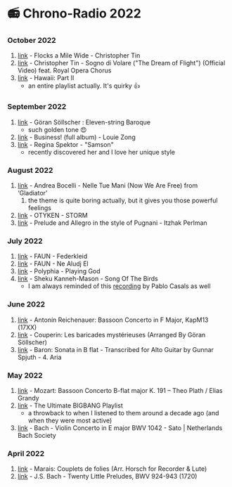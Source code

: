 # 📻 Chrono-Radio 2022

### October 2022

1. [link](https://youtu.be/TBOGbUJXF\_8) - Flocks a Mile Wide - Christopher Tin
2. [link](https://youtu.be/Q0pBzowOKU4) - Christopher Tin - Sogno di Volare ("The Dream of Flight") (Official Video) feat. Royal Opera Chorus
3. [link](https://youtube.com/playlist?list=OLAK5uy\_k2F6ziLkqoGFxaiOjnY9YNShP3asV-K5Y) - Hawaii: Part II
   * an entire playlist actually. It's quirky 👍

### September 2022

1. [link](https://youtu.be/lZXC9alMFuc) - Göran Söllscher : Eleven-string Baroque
   * such golden tone 😍
2. [link](https://youtu.be/SfaoDCn83bw) - Business! (full album) - Louie Zong
3. [link](https://youtu.be/p62rfWxs6a8) - Regina Spektor - "Samson"
   * recently discovered her and I love her unique style

### August 2022

1. [link](https://youtu.be/GD2THFRoYW0) - Andrea Bocelli - Nelle Tue Mani (Now We Are Free) from ‘Gladiator'
   1. the theme is quite boring actually, but it gives you those powerful feelings
2. [link](https://youtu.be/CqwrwwOzVcQ) - OTYKEN - STORM
3. [link](https://youtu.be/6HCJg2QTRZ8) - Prelude and Allegro in the style of Pugnani - Itzhak  Perlman

### July 2022

1. [link](https://youtu.be/zOvsyamoEDg) - FAUN - Federkleid
2. [link](https://youtu.be/D\_QKsx6Je4w) - FAUN - Ne Aludj El
3. [link](https://youtu.be/Z5NoQg8LdDk) - Polyphia - Playing God
4. [link](https://youtu.be/vD3UZGQqbl8) - Sheku Kanneh-Mason - Song Of The Birds
   * I am always reminded of this [recording](https://youtu.be/\_T8DjwLt\_c4) by Pablo Casals as well

### June 2022

1. [link](https://youtu.be/tBv2FrA02\_M) - Antonín Reichenauer: Bassoon Concerto in F Major, KapM13 (17XX)
2. [link](https://youtu.be/jNNS81OdCwA) - Couperin: Les baricades mystérieuses (Arranged By Göran Söllscher)
3. [link](https://youtu.be/v4p\_qtrV44E) - Baron: Sonata in B flat - Transcribed for Alto Guitar by Gunnar Spjuth - 4. Aria

### May 2022

1. [link](https://youtu.be/QfhxZMUy9DU) - Mozart: Bassoon Concerto B-flat major K. 191 – Theo Plath / Elias Grandy
2. [link](https://youtu.be/OsA3iPO2fEg) - The Ultimate BIGBANG Playlist
   * a throwback to when I listened to them around a decade ago (and when they were most active)&#x20;
3. [link](https://youtu.be/QyZIU--9q88) - Bach - Violin Concerto in E major BWV 1042 - Sato | Netherlands Bach Society

### April 2022

1. [link](https://youtu.be/YHfE7VEFwYU) - Marais: Couplets de folies (Arr. Horsch for Recorder & Lute)
2. [link](https://youtu.be/z1x2i2e385c) - J.S. Bach - Twenty Little Preludes, BWV 924-943 (1720)
